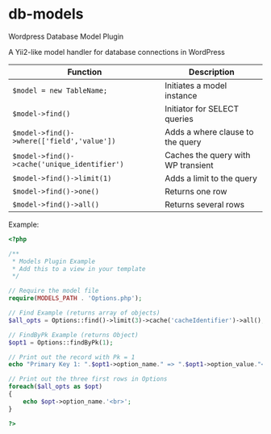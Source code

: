 # db-models
Wordpress Database Model Plugin

A Yii2-like model handler for database connections in WordPress

| Function | Description |
| --- | --- |
| `$model = new TableName;` | Initiates a model instance |
| `$model->find()` | Initiator for SELECT queries |
| `$model->find()->where(['field','value'])` | Adds a where clause to the query |
| `$model->find()->cache('unique_identifier')` | Caches the query with WP transient |
| `$model->find()->limit(1)` | Adds a limit to the query |
| `$model->find()->one()` | Returns one row |
| `$model->find()->all()` | Returns several rows |

Example:
```php
<?php

/**
 * Models Plugin Example
 * Add this to a view in your template
 */

// Require the model file
require(MODELS_PATH . 'Options.php');

// Find Example (returns array of objects)
$all_opts = Options::find()->limit(3)->cache('cacheIdentifier')->all();

// FindByPk Example (returns Object)
$opt1 = Options::findByPk(1);

// Print out the record with Pk = 1
echo "Primary Key 1: ".$opt1->option_name." => ".$opt1->option_value."<br>";

// Print out the three first rows in Options
foreach($all_opts as $opt)
{
	echo $opt->option_name.'<br>';
}

?>
```